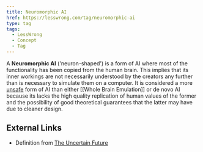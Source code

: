 ```yaml
---
title: Neuromorphic AI
href: https://lesswrong.com/tag/neuromorphic-ai
type: tag
tags:
  - LessWrong
  - Concept
  - Tag
---
```


A **Neuromorphic AI** ('neuron-shaped') is a form of AI where most of the functionality has been copied from the human brain. This implies that its inner workings are not necessarily understood by the creators any further than is necessary to simulate them on a computer. It is considered a more [unsafe](https://wiki.lesswrong.com/wiki/Unfriendly_AI) form of AI than either [[Whole Brain Emulation]] or de novo AI because its lacks the high quality replication of human values of the former and the possibility of good theoretical guarantees that the latter may have due to cleaner design.

External Links
--------------

*   Definition from [The Uncertain Future](http://www.theuncertainfuture.com/faq.html#3)